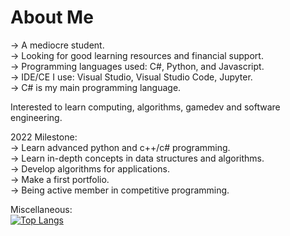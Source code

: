 # About Me  
-> A mediocre student.   
-> Looking for good learning resources and financial support.  
-> Programming languages used: C#, Python, and Javascript.  
-> IDE/CE I use: Visual Studio, Visual Studio Code, Jupyter.  
-> C# is my main programming language.  

Interested to learn computing, algorithms, gamedev and software engineering.    

2022 Milestone:  
-> Learn advanced python and c++/c# programming.  
-> Learn in-depth concepts in data structures and algorithms.  
-> Develop algorithms for applications.  
-> Make a first portfolio.  
-> Being active member in competitive programming.  

Miscellaneous:  
[![Top Langs](https://github-readme-stats.vercel.app/api/top-langs/?username=ssuish&layout=compact&theme=github_dark)](https://github.com/anuraghazra/github-readme-stats)
